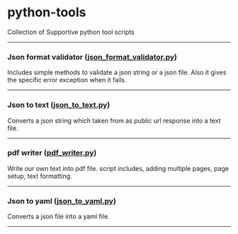 # python-tools
Collection of Supportive python tool scripts

---
### Json format validator ([json_format_validator.py](https://github.com/dilshan89/python-tools/blob/main/scripts/json_format_validator.py))
Includes simple methods to validate a json string or a json file. Also it gives the specific error exception when it fails.

---
### Json to text ([json_to_text.py](https://github.com/dilshan89/python-tools/blob/main/scripts/json_to_text.py))
Converts a json string which taken from as public url response into a text file. 

---
### pdf writer ([pdf_writer.py](https://github.com/dilshan89/python-tools/blob/main/scripts/pdf_writer.py))
Write our own text into pdf file. script includes, adding multiple pages, page setup, text formatting. 

---
### Json to yaml ([json_to_yaml.py](https://github.com/dilshan89/python-tools/blob/main/scripts/json_to_yaml.py))
Converts a json file into a yaml file. 

---
